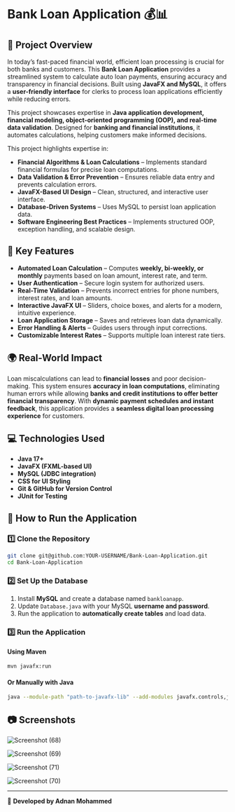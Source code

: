 # Bank Loan Application 💰📊

## 📌 Project Overview

In today’s fast-paced financial world, efficient loan processing is crucial for both banks and customers. This **Bank Loan Application** provides a streamlined system to calculate auto loan payments, ensuring accuracy and transparency in financial decisions. Built using **JavaFX and MySQL**, it offers a **user-friendly interface** for clerks to process loan applications efficiently while reducing errors.

This project showcases expertise in **Java application development, financial modeling, object-oriented programming (OOP), and real-time data validation**. Designed for **banking and financial institutions**, it automates calculations, helping customers make informed decisions.

This project highlights expertise in:

- **Financial Algorithms & Loan Calculations** – Implements standard financial formulas for precise loan computations.
- **Data Validation & Error Prevention** – Ensures reliable data entry and prevents calculation errors.
- **JavaFX-Based UI Design** – Clean, structured, and interactive user interface.
- **Database-Driven Systems** – Uses MySQL to persist loan application data.
- **Software Engineering Best Practices** – Implements structured OOP, exception handling, and scalable design.

## 🏦 Key Features

- **Automated Loan Calculation** – Computes **weekly, bi-weekly, or monthly** payments based on loan amount, interest rate, and term.
- **User Authentication** – Secure login system for authorized users.
- **Real-Time Validation** – Prevents incorrect entries for phone numbers, interest rates, and loan amounts.
- **Interactive JavaFX UI** – Sliders, choice boxes, and alerts for a modern, intuitive experience.
- **Loan Application Storage** – Saves and retrieves loan data dynamically.
- **Error Handling & Alerts** – Guides users through input corrections.
- **Customizable Interest Rates** – Supports multiple loan interest rate tiers.

## 🌍 Real-World Impact

Loan miscalculations can lead to **financial losses** and poor decision-making. This system ensures **accuracy in loan computations**, eliminating human errors while allowing **banks and credit institutions to offer better financial transparency**. With **dynamic payment schedules and instant feedback**, this application provides a **seamless digital loan processing experience** for customers.

## 💻 Technologies Used

- **Java 17+**
- **JavaFX (FXML-based UI)**
- **MySQL (JDBC integration)**
- **CSS for UI Styling**
- **Git & GitHub for Version Control**
- **JUnit for Testing**

## 📖 How to Run the Application

### **1️⃣ Clone the Repository**

```sh
git clone git@github.com:YOUR-USERNAME/Bank-Loan-Application.git
cd Bank-Loan-Application
```

### **2️⃣ Set Up the Database**

1. Install **MySQL** and create a database named `bankloanapp`.
2. Update `Database.java` with your MySQL **username and password**.
3. Run the application to **automatically create tables** and load data.

### **3️⃣ Run the Application**

#### **Using Maven**

```sh
mvn javafx:run
```

#### **Or Manually with Java**

```sh
java --module-path "path-to-javafx-lib" --add-modules javafx.controls,javafx.fxml -jar BankLoanApp.jar
```

## 📷 Screenshots

![Screenshot (68)](https://github.com/user-attachments/assets/9502e35d-e5f1-47f6-bbd8-512533cfd072)

![Screenshot (69)](https://github.com/user-attachments/assets/8a1a6a4d-67d0-443f-a9d3-1d005b80aece)

![Screenshot (71)](https://github.com/user-attachments/assets/3e21c438-ab44-4441-b08e-c5a6a3681753)

![Screenshot (70)](https://github.com/user-attachments/assets/5e34a261-bca8-4465-844f-9a7cdad86df9)

---

🚀 **Developed by Adnan Mohammed**
